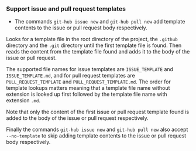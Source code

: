 ### Support issue and pull request templates

* The commands `git-hub issue new` and `git-hub pull new` add template
contents to the issue or pull request body respectively.

Looks for a template file in the root directory of the project,
the `.github` directory and the `.git` directory until the first
template file is found. Then reads the content from the template
file found and adds it to the body of the issue or pull request.

The supported file names for issue templates are `ISSUE_TEMPLATE`
and `ISSUE_TEMPLATE.md`, and for pull request templates are
`PULL_REQUEST_TEMPLATE` and `PULL_REQUEST_TEMPLATE.md`.
The order for template lookups matters meaning that a template
file name without extension is looked up first followed by the
template file name with extension `.md`.

Note that only the content of the first issue or pull request
template found is added to the body of the issue or pull request
respectively.

Finally the commands `git-hub issue new` and `git-hub pull new`
also accept `--no-template` to skip adding template contents to
the issue or pull request body respectively.
